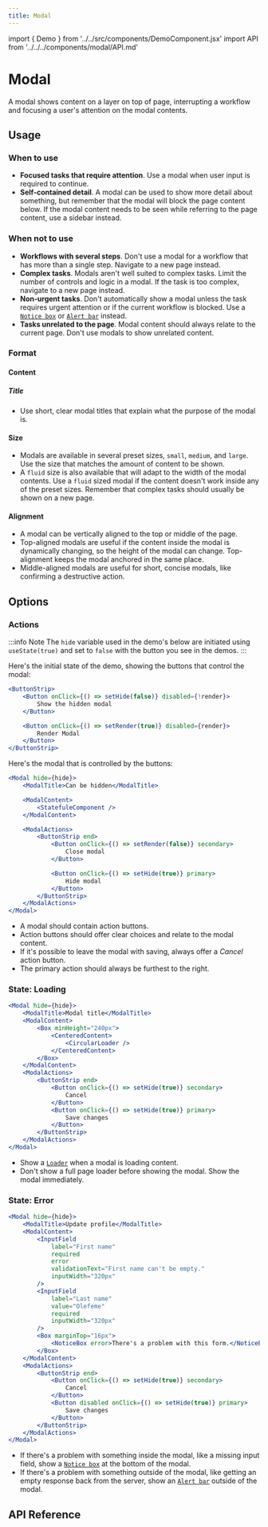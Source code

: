 ```yaml
---
title: Modal
---
```


import { Demo } from '../../src/components/DemoComponent.jsx'
import API from '../../../components/modal/API.md'

# Modal

A modal shows content on a layer on top of page, interrupting a workflow and focusing a user's attention on the modal contents.

<Demo
    path="modal--default-content"
    height="350px"
/>

## Usage

### When to use

-   **Focused tasks that require attention**. Use a modal when user input is required to continue.
-   **Self-contained detail**. A modal can be used to show more detail about something, but remember that the modal will block the page content below. If the modal content needs to be seen while referring to the page content, use a sidebar instead.

### When not to use

-   **Workflows with several steps**. Don't use a modal for a workflow that has more than a single step. Navigate to a new page instead.
-   **Complex tasks**. Modals aren't well suited to complex tasks. Limit the number of controls and logic in a modal. If the task is too complex, navigate to a new page instead.
-   **Non-urgent tasks**. Don't automatically show a modal unless the task requires urgent attention or if the current workflow is blocked. Use a [`Notice box`](notice-box.md) or [`Alert bar`](alertbar.md) instead.
-   **Tasks unrelated to the page**. Modal content should always relate to the current page. Don't use modals to show unrelated content.

### Format

#### Content

##### Title

-   Use short, clear modal titles that explain what the purpose of the modal is.

#### Size

-   Modals are available in several preset sizes, `small`, `medium`, and `large`. Use the size that matches the amount of content to be shown.
-   A `fluid` size is also available that will adapt to the width of the modal contents. Use a `fluid` sized modal if the content doesn't work inside any of the preset sizes. Remember that complex tasks should usually be shown on a new page.

#### Alignment

-   A modal can be vertically aligned to the top or middle of the page.
-   Top-aligned modals are useful if the content inside the modal is dynamically changing, so the height of the modal can change. Top-alignment keeps the modal anchored in the same place.
-   Middle-aligned modals are useful for short, concise modals, like confirming a destructive action.

## Options

### Actions

:::info Note
The `hide` variable used in the demo's below are initiated using `useState(true)` and set to `false` with the button you see in the demos.
:::

<Demo
    path="modal--modal-that-hides-with-stateful-componens"
    height="400px"
/>

Here's the initial state of the demo, showing the buttons that control the modal:

```jsx
<ButtonStrip>
    <Button onClick={() => setHide(false)} disabled={!render}>
        Show the hidden modal
    </Button>

    <Button onClick={() => setRender(true)} disabled={render}>
        Render Modal
    </Button>
</ButtonStrip>
```

Here's the modal that is controlled by the buttons:

```jsx
<Modal hide={hide}>
    <ModalTitle>Can be hidden</ModalTitle>

    <ModalContent>
        <StatefuleComponent />
    </ModalContent>

    <ModalActions>
        <ButtonStrip end>
            <Button onClick={() => setRender(false)} secondary>
                Close modal
            </Button>

            <Button onClick={() => setHide(true)} primary>
                Hide modal
            </Button>
        </ButtonStrip>
    </ModalActions>
</Modal>
```

-   A modal should contain action buttons.
-   Action buttons should offer clear choices and relate to the modal content.
-   If it's possible to leave the modal with saving, always offer a _Cancel_ action button.
-   The primary action should always be furthest to the right.

### State: Loading

<Demo
    path="modal--modal-with-loading-state"
    height="450px"
/>

```jsx
<Modal hide={hide}>
    <ModalTitle>Modal title</ModalTitle>
    <ModalContent>
        <Box minHeight="240px">
            <CenteredContent>
                <CircularLoader />
            </CenteredContent>
        </Box>
    </ModalContent>
    <ModalActions>
        <ButtonStrip end>
            <Button onClick={() => setHide(true)} secondary>
                Cancel
            </Button>
            <Button onClick={() => setHide(true)} primary>
                Save changes
            </Button>
        </ButtonStrip>
    </ModalActions>
</Modal>
```

-   Show a [`Loader`](loading.md) when a modal is loading content.
-   Don't show a full page loader before showing the modal. Show the modal immediately.

### State: Error

<Demo
    path="modal--modal-with-error-state"
    height="550px"
/>

```jsx
<Modal hide={hide}>
    <ModalTitle>Update profile</ModalTitle>
    <ModalContent>
        <InputField
            label="First name"
            required
            error
            validationText="First name can't be empty."
            inputWidth="320px"
        />
        <InputField
            label="Last name"
            value="Olefeme"
            required
            inputWidth="320px"
        />
        <Box marginTop="16px">
            <NoticeBox error>There's a problem with this form.</NoticeBox>
        </Box>
    </ModalContent>
    <ModalActions>
        <ButtonStrip end>
            <Button onClick={() => setHide(true)} secondary>
                Cancel
            </Button>
            <Button disabled onClick={() => setHide(true)} primary>
                Save changes
            </Button>
        </ButtonStrip>
    </ModalActions>
</Modal>
```

-   If there's a problem with something inside the modal, like a missing input field, show a [`Notice box`](notice-box.md) at the bottom of the modal.
-   If there's a problem with something outside of the modal, like getting an empty response back from the server, show an [`Alert bar`](alertbar.md) outside of the modal.

## API Reference

<API />
